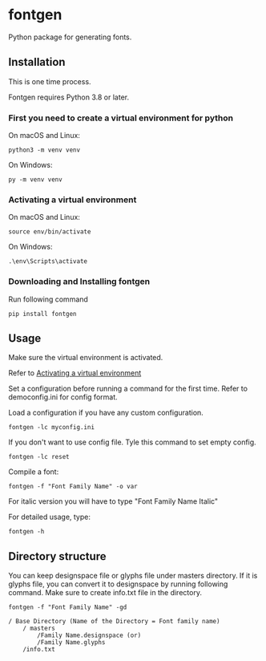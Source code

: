 
# fontgen  
  
Python package for generating fonts.   
  
## Installation  
  
This is one time process.  
  
Fontgen requires Python 3.8 or later.  
  
### First you need to create a virtual environment for python  
  
On macOS and Linux:  
  
`python3 -m venv venv`  
  
On Windows:  
  
`py -m venv venv`  
  
### Activating a virtual environment  
  
On macOS and Linux:  
  
`source env/bin/activate`  
  
On Windows:  
  
`.\env\Scripts\activate`  
  
### Downloading  and Installing fontgen  
  
Run following command
  
`pip install fontgen`
  
## Usage  
  
Make sure the virtual environment is activated.  
  
Refer to [Activating a virtual environment](https://github.com/itfoundry/fontgen#activating-a-virtual-environment)  
  
Set a configuration before running a command for the first time. Refer to democonfig.ini for config format.

Load a configuration if you have any custom configuration.

`fontgen -lc myconfig.ini`

If you don't want to use config file. Tyle this command to set empty config.

`fontgen -lc reset`

Compile a font:  
  
`fontgen -f "Font Family Name" -o var`  
  
For italic version you will have to type "Font Family Name Italic"  
  
For detailed usage, type:  
   
 `fontgen -h`
 
 ## Directory structure
 
You can keep designspace file or glyphs file under masters directory. If it is glyphs file, you can convert it to
designspace by running following command. Make sure to create info.txt file in the directory.

`fontgen -f "Font Family Name" -gd`

    
    / Base Directory (Name of the Directory = Font family name)
        / masters
            /Family Name.designspace (or)
            /Family Name.glyphs
        /info.txt
    
           